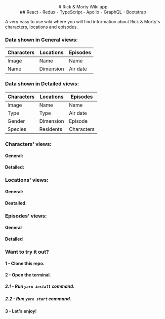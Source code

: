 <div align="center"> # Rick & Morty Wiki app </div>

<div align="center"> ## React - Redux - TypeScript - Apollo - GraphQL - Bootstrap </div>

A very easy to use wiki where you will find information about Rick & Morty's characters, locations and episodes.

### Data shown in General views:
| Characters | Locations | Episodes |
|------------|-----------|----------|
|   Image    |   Name    |   Name   |
|   Name     | Dimension | Air date |

### Data shown in Detailed views:
| Characters | Locations | Episodes |
|------------|-----------|----------|
|   Image    |   Name    |   Name   |
|   Type     |   Type    | Air date |
|   Gender   | Dimension | Episode  |
|   Species  | Residents |Characters|

### Characters' views:

#### General:


#### Detailed:


### Locations' views:

#### General:


#### Deatailed:


### Episodes' views:

#### General


#### Detailed


### Want to try it out?

#### 1 - Clone this repo.
#### 2 - Open the terminal.
##### 2.1 - Run `yarn install` command.
##### 2.2 - Run `yarn start` command.
#### 3 - Let's enjoy!